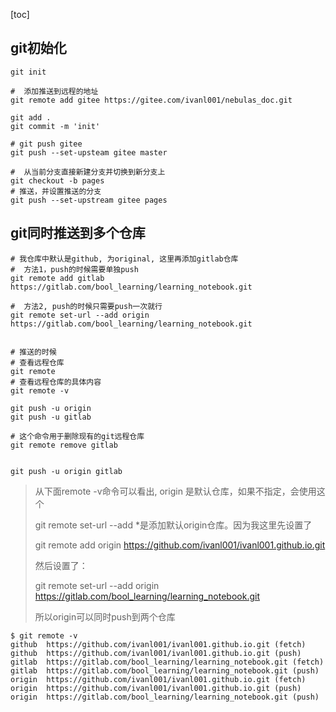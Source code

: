 [toc]

<extoc></extoc>



## git初始化

```shell
git init 

#  添加推送到远程的地址
git remote add gitee https://gitee.com/ivanl001/nebulas_doc.git

git add .
git commit -m 'init'

# git push gitee
git push --set-upsteam gitee master

#  从当前分支直接新建分支并切换到新分支上
git checkout -b pages
# 推送，并设置推送的分支
git push --set-upstream gitee pages
```



## git同时推送到多个仓库

```shell
# 我仓库中默认是github, 为original, 这里再添加gitlab仓库
#  方法1，push的时候需要单独push
git remote add gitlab https://gitlab.com/bool_learning/learning_notebook.git

#  方法2, push的时候只需要push一次就行
git remote set-url --add origin https://gitlab.com/bool_learning/learning_notebook.git


# 推送的时候
# 查看远程仓库
git remote
# 查看远程仓库的具体内容
git remote -v 

git push -u origin
git push -u gitlab

# 这个命令用于删除现有的git远程仓库
git remote remove gitlab


git push -u origin gitlab
```



> 从下面remote -v命令可以看出, origin 是默认仓库，如果不指定，会使用这个
>
> git remote set-url --add *是添加默认origin仓库。因为我这里先设置了
>
> git remote add origin https://github.com/ivanl001/ivanl001.github.io.git
>
> 然后设置了：
>
> git remote set-url --add origin https://gitlab.com/bool_learning/learning_notebook.git
>
> 所以origin可以同时push到两个仓库

```shell
$ git remote -v
github	https://github.com/ivanl001/ivanl001.github.io.git (fetch)
github	https://github.com/ivanl001/ivanl001.github.io.git (push)
gitlab	https://gitlab.com/bool_learning/learning_notebook.git (fetch)
gitlab	https://gitlab.com/bool_learning/learning_notebook.git (push)
origin	https://github.com/ivanl001/ivanl001.github.io.git (fetch)
origin	https://github.com/ivanl001/ivanl001.github.io.git (push)
origin	https://gitlab.com/bool_learning/learning_notebook.git (push)
```



